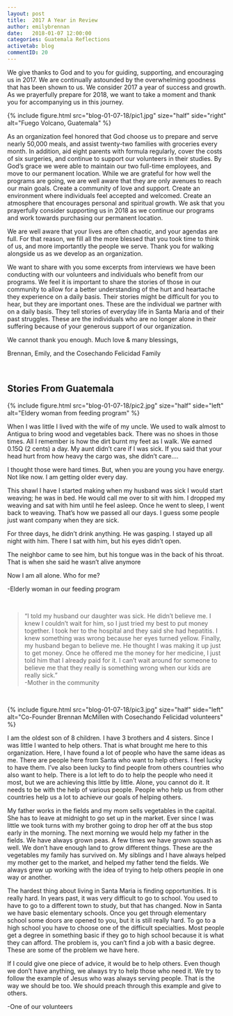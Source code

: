 ```yaml
---
layout: post
title:  2017 A Year in Review
author: emilybrennan
date:   2018-01-07 12:00:00
categories: Guatemala Reflections
activetab: blog
commentID: 20
---
```


We give thanks to God and to you for guiding, supporting, and encouraging us in 2017. We are continually astounded by the overwhelming goodness that has been shown to us. We consider 2017 a year of success and growth. As we prayerfully prepare for 2018, we want to take a moment and thank you for accompanying us in this journey. 

{% include figure.html src="blog-01-07-18/pic1.jpg" size="half" side="right" alt="Fuego Volcano, Guatemala" %}

As an organization feel honored that God choose us to prepare and serve nearly 50,000 meals, and assist twenty-two families with groceries every month. In addition, aid eight parents with formula regularly, cover the costs of six surgeries, and continue to support our volunteers in their studies. By God’s grace we were able to maintain our two full-time employees, and move to our permanent location. While we are grateful for how well the programs are going, we are well aware that they are only avenues to reach our main goals. Create a community of love and support. Create an environment where individuals feel accepted and welcomed. Create an atmosphere that encourages personal and spiritual growth. We ask that you prayerfully consider supporting us in 2018 as we continue our programs and work towards purchasing our permanent location.

We are well aware that your lives are often chaotic, and your agendas are full. For that reason, we fill all the more blessed that you took time to think of us, and more importantly the people we serve.  Thank you for walking alongside us as we develop as an organization. 

We want to share with you some excerpts from interviews we have been conducting with our volunteers and individuals who benefit from our programs. We feel it is important to share the stories of those in our community to allow for a better understanding of the hurt and heartache they experience on a daily basis. Their stories might be difficult for you to hear, but they are important ones. These are the individual we partner with on a daily basis.  They tell stories of everyday life in Santa Maria and of their past struggles. These are the individuals who are no longer alone in their suffering because of your generous support of our organization.  

<p class="meta">We cannot thank you enough. Much love & many blessings,</p>

<p class="meta">Brennan, Emily, and the Cosechando Felicidad Family</p>

&nbsp;

## Stories From Guatemala

{% include figure.html src="blog-01-07-18/pic2.jpg" size="half" side="left" alt="Eldery woman from feeding program" %}

When I was little I lived with the wife of my uncle. We used to walk almost to Antigua to bring wood and vegetables back. There was no shoes in those times. All I remember is how the dirt burnt my feet as I walk. We earned 0.15Q (2 cents) a day. My aunt didn’t care if I was sick. If you said that your head hurt from how heavy the cargo was, she didn’t care....

I thought those were hard times. But, when you are young you have energy. Not like now. I am getting older every day.

This shawl I have I started making when my husband was sick I would start weaving; he was in bed. He would call me over to sit with him. I dropped my weaving and sat with him until he feel asleep. Once he went to sleep, I went back to weaving. That’s how we passed all our days. I guess some people just want company when they are sick.

For three days, he didn’t drink anything. He was gasping. I stayed up all night with him. There I sat with him, but his eyes didn’t open.

The neighbor came to see him, but his tongue was in the back of his throat. That is when she said he wasn’t alive anymore

Now I am all alone. Who for me?

<p class="meta">-Elderly woman in our feeding program</p>

&nbsp;

>“I told my husband our daughter was sick. He didn’t believe me. I knew I couldn’t wait for him, so I just tried my best to put money together. I took her to the hospital and they said she had hepatitis. I knew something was wrong because her eyes turned yellow. Finally, my husband began to believe me. He thought I was making it up just to get money. Once he offered me the money for her medicine, I just told him that I already paid for it. I can’t wait around for someone to believe me that they really is something wrong when our kids are really sick.” <br>
>-Mother in the community

&nbsp;

{% include figure.html src="blog-01-07-18/pic3.jpg" size="half" side="left" alt="Co-Founder Brennan McMillen with Cosechando Felicidad volunteers" %}

I am the oldest son of 8 children. I have 3 brothers and 4 sisters. Since I was little I wanted to help others. That is what brought me here to this organization. Here, I have found a lot of people who have the same ideas as me. There are people here from Santa who want to help others. I feel lucky to have them. I’ve also been lucky to find people from others countries who also want to help. There is a lot left to do to help the people who need it most, but we are achieving this little by little. Alone, you cannot do it. It needs to be with the help of various people. People who help us from other countries help us a lot to achieve our goals of helping others.

My father works in the fields and my mom sells vegetables in the capital. She has to leave at midnight to go set up in the market. Ever since I was little we took turns with my brother going to drop her off at the bus stop early in the morning. The next morning we would  help my father in the fields. We have always grown peas. A few times we have grown squash as well. We don’t have enough land to grow different things. These are the vegetables my family has survived on. My siblings and I have always helped my mother get to the market, and helped my father tend the fields. We always grew up working with the idea of trying to help others people in one way or another.

The hardest thing about living in Santa Maria is finding opportunities. It is really hard. In years past, it was very difficult to go to school. You used to have to go to a different town to study, but that has changed. Now in Santa we have basic elementary schools. Once you get through elementary school some doors are opened to you, but it is still really hard. To go to a high school you have to choose one of the difficult specialties. Most people get a degree in something basic if they go to high school because it is what they can afford. The problem is, you can’t find a job with a basic degree. These are some of the problem we have here.

If I could give one piece of advice, it would be to help others. Even though we don’t have anything, we always try to help those who need it. We try to follow the example of Jesus who was always serving people. That is the way we should be too. We should preach through this example and give to others. 

<p class="meta">-One of our volunteers</p>
